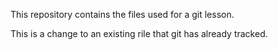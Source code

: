 This repository contains the files used for a git lesson.

This is a change to an existing rile that git has already tracked.


